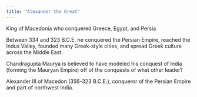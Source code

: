 ```yaml
---
title: "Alexander the Great"
---
```

King of Macedonia who conquered Greece, Egypt, and Persia

Between 334 and 323 B.C.E. he conquered the Persian Empire, reached the Indus Valley, founded many Greek-style cities, and spread Greek culture across the Middle East.

Chandragupta Maurya is believed to have modeled his conquest of India (forming the Mauryan Empire) off of the conquests of what other leader?

Alexander III of Macedon (356-323 B.C.E.), conqueror of the Persian Empire and part of northwest India.

